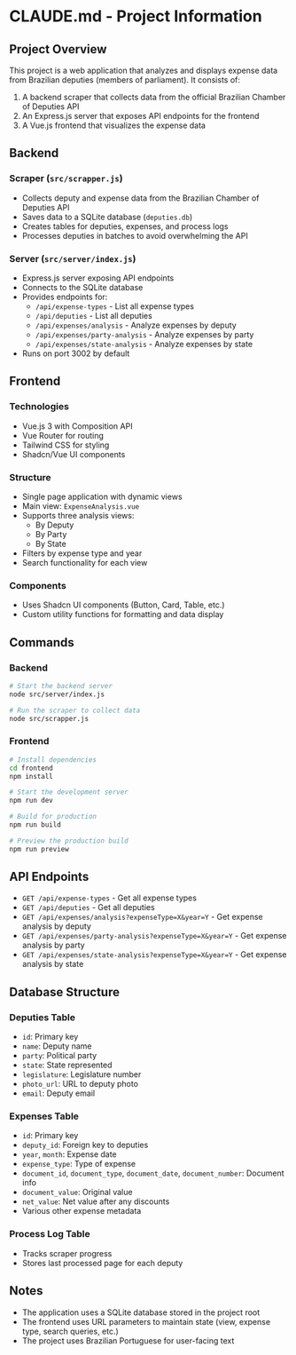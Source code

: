 # CLAUDE.md - Project Information

## Project Overview
This project is a web application that analyzes and displays expense data from Brazilian deputies (members of parliament). It consists of:

1. A backend scraper that collects data from the official Brazilian Chamber of Deputies API
2. An Express.js server that exposes API endpoints for the frontend
3. A Vue.js frontend that visualizes the expense data

## Backend

### Scraper (`src/scrapper.js`)
- Collects deputy and expense data from the Brazilian Chamber of Deputies API
- Saves data to a SQLite database (`deputies.db`)
- Creates tables for deputies, expenses, and process logs
- Processes deputies in batches to avoid overwhelming the API

### Server (`src/server/index.js`)
- Express.js server exposing API endpoints
- Connects to the SQLite database
- Provides endpoints for:
  - `/api/expense-types` - List all expense types
  - `/api/deputies` - List all deputies
  - `/api/expenses/analysis` - Analyze expenses by deputy
  - `/api/expenses/party-analysis` - Analyze expenses by party
  - `/api/expenses/state-analysis` - Analyze expenses by state
- Runs on port 3002 by default

## Frontend

### Technologies
- Vue.js 3 with Composition API
- Vue Router for routing
- Tailwind CSS for styling
- Shadcn/Vue UI components

### Structure
- Single page application with dynamic views
- Main view: `ExpenseAnalysis.vue`
- Supports three analysis views:
  - By Deputy
  - By Party
  - By State
- Filters by expense type and year
- Search functionality for each view

### Components
- Uses Shadcn UI components (Button, Card, Table, etc.)
- Custom utility functions for formatting and data display

## Commands

### Backend
```bash
# Start the backend server
node src/server/index.js

# Run the scraper to collect data
node src/scrapper.js
```

### Frontend
```bash
# Install dependencies
cd frontend
npm install

# Start the development server
npm run dev

# Build for production
npm run build

# Preview the production build
npm run preview
```

## API Endpoints

- `GET /api/expense-types` - Get all expense types
- `GET /api/deputies` - Get all deputies
- `GET /api/expenses/analysis?expenseType=X&year=Y` - Get expense analysis by deputy
- `GET /api/expenses/party-analysis?expenseType=X&year=Y` - Get expense analysis by party
- `GET /api/expenses/state-analysis?expenseType=X&year=Y` - Get expense analysis by state

## Database Structure

### Deputies Table
- `id`: Primary key
- `name`: Deputy name
- `party`: Political party
- `state`: State represented
- `legislature`: Legislature number
- `photo_url`: URL to deputy photo
- `email`: Deputy email

### Expenses Table
- `id`: Primary key
- `deputy_id`: Foreign key to deputies
- `year`, `month`: Expense date
- `expense_type`: Type of expense
- `document_id`, `document_type`, `document_date`, `document_number`: Document info
- `document_value`: Original value
- `net_value`: Net value after any discounts
- Various other expense metadata

### Process Log Table
- Tracks scraper progress
- Stores last processed page for each deputy

## Notes
- The application uses a SQLite database stored in the project root
- The frontend uses URL parameters to maintain state (view, expense type, search queries, etc.)
- The project uses Brazilian Portuguese for user-facing text